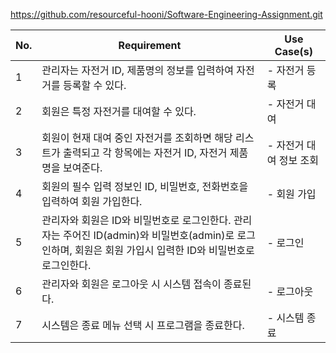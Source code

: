 https://github.com/resourceful-hooni/Software-Engineering-Assignment.git

| No. | Requirement                                                                                       | Use Case(s)    |
|-----|---------------------------------------------------------------------------------------------------|----------------|
| 1   | 관리자는 자전거 ID, 제품명의 정보를 입력하여 자전거를 등록할 수 있다.                                                         | - 자전거 등록       |
| 2   | 회원은 특정 자전거를 대여할 수 있다.                                                                             | - 자전거 대여       |
| 3   | 회원이 현재 대여 중인 자전거를 조회하면 해당 리스트가 출력되고 각 항목에는 자전거 ID, 자전거 제품명을 보여준다.                                 | - 자전거 대여 정보 조회 |
| 4   | 회원의 필수 입력 정보인 ID, 비밀번호, 전화번호을 입력하여 회원 가입한다.                                                       | - 회원 가입        |
| 5   | 관리자와 회원은 ID와 비밀번호로 로그인한다. 관리자는 주어진 ID(admin)와 비밀번호(admin)로 로그인하며, 회원은 회원 가입시 입력한 ID와 비밀번호로 로그인한다. | - 로그인          |
| 6   | 관리자와 회원은 로그아웃 시 시스템 접속이 종료된다.                                                                     | - 로그아웃         |
| 7   | 시스템은 종료 메뉴 선택 시 프로그램을 종료한다.                                                                   | - 시스템 종료       |